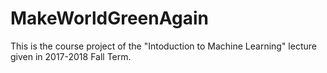 # MakeWorldGreenAgain

This is the course project of the "Intoduction to Machine Learning" lecture given in 2017-2018 Fall Term.

